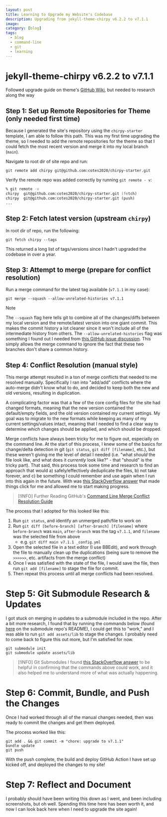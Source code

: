 ```yaml
---
layout: post
title: Learning to Upgrade my Website's Codebase
description: Upgrading from jekyll-theme-chirpy v6.2.2 to v7.1.1
image:
category: [blog]
tags:
  - blog
  - command-line
  - git
  - learning
---
```


# jekyll-theme-chirpy v6.2.2 to v7.1.1
Followed upgrade guide on theme's [GitHub Wiki](https://github.com/cotes2020/jekyll-theme-chirpy/wiki/Upgrade-Guide), but needed to research along the way

## Step 1: Set up Remote Repositories for Theme (only needed first time)
Because I generated the site's repository using the `chirpy-starter` template, I am able to follow this path. This was my first time upgrading the theme, so I needed to add the remote repositories for the theme so that I could fetch the most recent version and merge it into my local branch (`main`).

Navigate to root dir of site repo and run:
```shell
git remote add chirpy git@github.com:cotes2020/chirpy-starter.git
```

Verify the remote repo was added correctly by running `git remote - v`:
```zsh
% git remote -v
chirpy	git@github.com:cotes2020/chirpy-starter.git (fetch)
chirpy	git@github.com:cotes2020/chirpy-starter.git (push)
...
```

## Step 2: Fetch latest version (upstream `chirpy`)
In root dir of repo, run the following:
```shell
git fetch chirpy --tags
```

This returned a long list of tags/versions since I hadn't upgraded the codebase in over a year.

## Step 3: Attempt to merge (prepare for conflict resolution)
Run a merge command for the latest tag available (`v7.1.1` in my case):
```shell
git merge --squash --allow-unrelated-histories v7.1.1
```

> [!NOTE] 
> The `--squash` flag here tells git to combine all of the changes/diffs between my local version and the remote/latest version into one giant commit. This makes the commit history a lot cleaner since it won't include all of the intermediate history from others. The `--allow-unrelated-histories` flag was something I found out I needed from [this GitHub issue discussion](https://github.com/orgs/community/discussions/22075). This simply allows the merge command to ignore the fact that these two branches don't share a common history.

## Step 4: Conflict Resolution (manual style)
This merge attempt resulted in a ton of merge conflicts that needed to me resolved manually. Specifically I ran into "add/add" conflicts where the auto-merge didn't know what to do, and decided to keep both the new and old versions, resulting in duplication.

A complicating factor was that a few of the core config files for the site had changed formats, meaning that the new version contained the default/empty fields, and the old version contained my current settings. My goal was to migrate to the new formats while keeping as many of my current settings/values intact, meaning that I needed to find a clear way to determine *which* changes should be applied, and which should be dropped.

Merge conflicts have always been tricky for me to figure out, especially on the command line. At the start of this process, I knew some of the basics for change/delta detection in git (`git status`, `git diff [filename]`, etc.), but these weren't giving me the level of detail I needed (i.e. "what *should* the file look like, and what does it *currently* look like?" - that "should" is the tricky part). That said, this process took some time and research to find an approach that would a) safely/effectively deduplicate the files, b) not take forever, and c) be something I could remember and use again when I run into this again in the future. With was [this StackOverflow answer](https://stackoverflow.com/a/19475535) that made things click for me and allowed me to start making progress.


> [!INFO] Further Reading
> GitHub's [Command Line Merge Conflict Resolution Guide](https://docs.github.com/en/pull-requests/collaborating-with-pull-requests/addressing-merge-conflicts/resolving-a-merge-conflict-using-the-command-line)

The process that I adopted for this looked like this:
1. Run `git status`, and identify an unmerged path/file to work on
2. Run `git diff [before-branch] [after-branch] [filename]` where `before-branch` was `main`, `after-branch` was the tag `v7.1.1`, and `filename` was the selected file from above
	- e.g. `git diff main v7.1.1 _config.yml` 
3. Open the selected file in a text editor (I use BBEdit), and work through the file to manually clean up the duplications (being sure to remove the `>>>>>>`, etc.  artifacts from the merge conflict)
4. Once I was satisfied with the state of the file, I would save the file, then run `git add [filename]` to stage the file for commit.
5. Then repeat this process until all merge conflicts had been resolved.


# Step 5: Git Submodule Research & Updates
I got stuck on merging in updates to a submodule included in the repo. After a bit more research, I found that by running the commands below (found [here](https://github.com/cotes2020/chirpy-static-assets#readme:~:text=%24%20git%20submodule%20init%0A%24%20git%20submodule%20update) on the submodule repo's README), I could get this to "work," and I was able to run `git add assets/lib` to stage the changes. I probably need to come back to figure this out more, but I'm satisfied for now.

```shell
git submodule init
git submodule update assets/lib
```


> [!INFO] Git Submodules
> I found [this StackOverflow answer](https://stackoverflow.com/a/46582526) to be helpful in confirming that the commands above could work, and it also helped me to understand more of what was actually happening.

# Step 6: Commit, Bundle, and Push the Changes
Once I had worked through all of the manual changes needed, then was ready to commit the changes and get them deployed.

The process worked like this:
```shell
git add . && git commit -m "chore: upgrade to v7.1.1"
bundle update 
git push
```

With the push complete, the build and deploy GitHub Action I have set up kicked off, and deployed the changes to my site!

# Step 7: Reflect and Document 
I probably should have been writing this down as I went, and been including screenshots, but oh well. Spending this time here has been worth it, and now I can look back here when I need to upgrade the site again!

